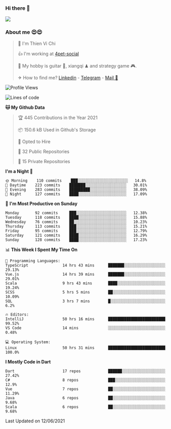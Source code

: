 ### Hi there 👋
![](https://media1.tenor.com/images/9aa4aee77151757a310fcdb4b8fd2a0a/tenor.gif?itemid=12671405)

### About me 😍😍

> 🙎 I'm Thien Vi Chi
> 
> 👍 I'm working at [4pet-social](https://github.com/4pet-social)
>
> 🥞 My hobby is guitar 🎸, xiangqi ♟ and strategy game 🎮.
> 
> ✈ How to find me? [Linkedin](https://www.linkedin.com/in/tvc12/) - [Telegram](https://t.me/yeutham212) - [Mail 📧](mailto:meomeocf98@gmail.com)
> 

<!--START_SECTION:waka-->
![Profile Views](http://img.shields.io/badge/Profile%20Views-4-blue)

![Lines of code](https://img.shields.io/badge/From%20Hello%20World%20I%27ve%20Written-742939%20lines%20of%20code-blue)

**🐱 My Github Data** 

> 🏆 445 Contributions in the Year 2021
 > 
> 📦 150.6 kB Used in Github's Storage 
 > 
> 💼 Opted to Hire
 > 
> 📜 32 Public Repositories 
 > 
> 🔑 15 Private Repositories  
 > 
**I'm a Night 🦉** 

```text
🌞 Morning    110 commits    ███░░░░░░░░░░░░░░░░░░░░░░   14.8% 
🌆 Daytime    223 commits    ███████░░░░░░░░░░░░░░░░░░   30.01% 
🌃 Evening    283 commits    █████████░░░░░░░░░░░░░░░░   38.09% 
🌙 Night      127 commits    ████░░░░░░░░░░░░░░░░░░░░░   17.09%

```
📅 **I'm Most Productive on Sunday** 

```text
Monday       92 commits     ███░░░░░░░░░░░░░░░░░░░░░░   12.38% 
Tuesday      118 commits    ████░░░░░░░░░░░░░░░░░░░░░   15.88% 
Wednesday    76 commits     ██░░░░░░░░░░░░░░░░░░░░░░░   10.23% 
Thursday     113 commits    ███░░░░░░░░░░░░░░░░░░░░░░   15.21% 
Friday       95 commits     ███░░░░░░░░░░░░░░░░░░░░░░   12.79% 
Saturday     121 commits    ████░░░░░░░░░░░░░░░░░░░░░   16.29% 
Sunday       128 commits    ████░░░░░░░░░░░░░░░░░░░░░   17.23%

```


📊 **This Week I Spent My Time On** 

```text
💬 Programming Languages: 
TypeScript               14 hrs 43 mins      ███████░░░░░░░░░░░░░░░░░░   29.13% 
Vue.js                   14 hrs 39 mins      ███████░░░░░░░░░░░░░░░░░░   29.01% 
Scala                    9 hrs 43 mins       ████░░░░░░░░░░░░░░░░░░░░░   19.24% 
SCSS                     5 hrs 5 mins        ██░░░░░░░░░░░░░░░░░░░░░░░   10.09% 
SQL                      3 hrs 7 mins        █░░░░░░░░░░░░░░░░░░░░░░░░   6.2%

🔥 Editors: 
IntelliJ                 50 hrs 16 mins      █████████████████████████   99.52% 
VS Code                  14 mins             ░░░░░░░░░░░░░░░░░░░░░░░░░   0.48%

💻 Operating System: 
Linux                    50 hrs 31 mins      █████████████████████████   100.0%

```

**I Mostly Code in Dart** 

```text
Dart                     17 repos            ██████░░░░░░░░░░░░░░░░░░░   27.42% 
C#                       8 repos             ███░░░░░░░░░░░░░░░░░░░░░░   12.9% 
Vue                      7 repos             ██░░░░░░░░░░░░░░░░░░░░░░░   11.29% 
Java                     6 repos             ██░░░░░░░░░░░░░░░░░░░░░░░   9.68% 
Scala                    6 repos             ██░░░░░░░░░░░░░░░░░░░░░░░   9.68%

```



 Last Updated on 12/06/2021
<!--END_SECTION:waka-->